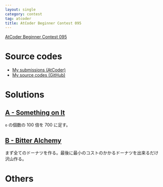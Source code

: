 ```yaml
---
layout: single
category: contest
tag: atcoder
title: AtCoder Beginner Contest 095
---
```


[AtCoder Beginner Contest 095](https://atcoder.jp/contests/abc095)

# Source codes

- [My submissions (AtCoder)](https://atcoder.jp/contests/abc095/submissions?f.User=kazunetakahashi)
- [My source codes (GitHub)](https://github.com/kazunetakahashi/atcoder/tree/master/2018/1105_ABC095)

# Solutions

## [A - Something on It](https://atcoder.jp/contests/abc095/tasks/abc095_a)

`o` の個数の $100$ 倍を $700$ に足す。

## [B - Bitter Alchemy](https://atcoder.jp/contests/abc095/tasks/abc095_b)

まず全てのドーナツを作る。最後に最小のコストのかかるドーナツを出来るだけ沢山作る。

# Others
